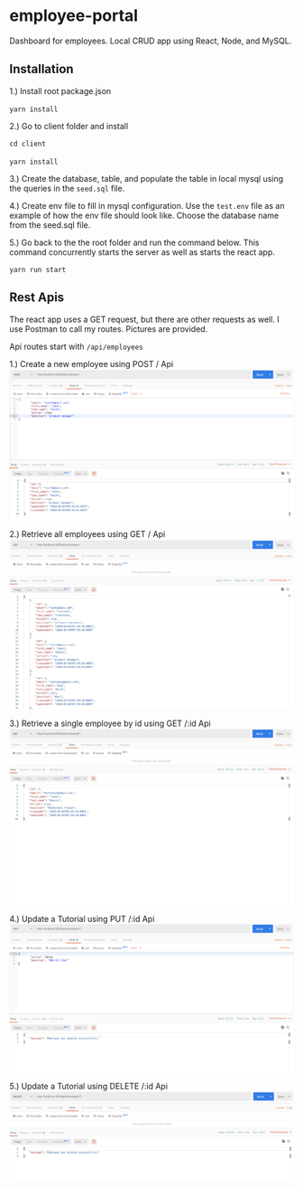# employee-portal

Dashboard for employees. Local CRUD app using React, Node, and MySQL.

## Installation

1.) Install root package.json

`yarn install`

2.) Go to client folder and install

    cd client

    yarn install

3.) Create the database, table, and populate the table in local mysql using the queries in the `seed.sql` file.

4.) Create env file to fill in mysql configuration. Use the `test.env` file as an example of how the env file should look like. Choose the database name from the seed.sql file.

5.) Go back to the the root folder and run the command below. This command concurrently starts the server as well as starts the react app.

    yarn run start

## Rest Apis

The react app uses a GET request, but there are other requests as well. I use Postman to call my routes. Pictures are provided.

Api routes start with `/api/employees`

1.) Create a new employee using POST / Api
![Post](./photos/Post.png)

2.) Retrieve all employees using GET / Api
![Post](./photos/Get.png)

3.) Retrieve a single employee by id using GET /:id Api
![Post](./photos/Get-1.png)

4.) Update a Tutorial using PUT /:id Api
![Post](./photos/Put.png)

5.) Update a Tutorial using DELETE /:id Api
![Post](./photos/Delete.png)
